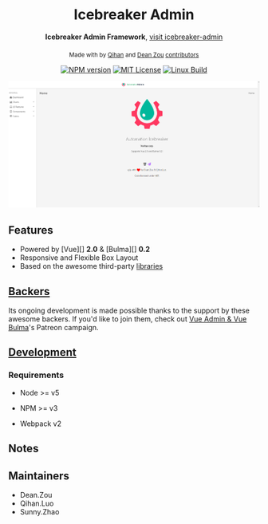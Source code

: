 <div align="center">

<h1>Icebreaker Admin</h1>

<p>
  <strong>Icebreaker Admin Framework</strong>,
  <a href="http://10.220.132.200/#/">visit icebreaker-admin</a>
</p>

<p>
  <sub>Made with by
    <a href="https://stash.veritas.com/users/qihan.luo/repos/async_jenkins_crawler/browse">Qihan</a> and
    <a href="https://stash.veritas.com/users/dean.zou/repos/erya/browse">Dean Zou</a>
    <a href="">contributors</a>
  </sub>
</p>

<p>
<a href="https://npmjs.org/package/vue-admin"><img src="https://img.shields.io/npm/v/vue-admin.svg" alt="NPM version"></a>
<a href="https://www.npmjs.com/package/vue-admin"><img src="https://img.shields.io/badge/license-MIT-green.svg" alt="MIT License"></a>
<a href="https://travis-ci.org/vue-bulma/vue-admin"><img src="https://img.shields.io/travis/vue-bulma/vue-admin.svg?label=linux" alt="Linux Build"></a>
</p>

</div>

![](screenshots/app.png)


## Features

* Powered by [Vue][] **2.0** & [Bulma][] **0.2**
* Responsive and Flexible Box Layout
* Based on the awesome third-party [libraries](doc/dependencies.md)


## [Backers](backers.md)

Its ongoing development is made possible thanks to the support by these awesome backers. If you'd like to join them, check out [Vue Admin & Vue Bulma](https://www.patreon.com/_fundon)'s Patreon campaign.


## [Development](doc/development.md)


### Requirements

  * Node >= v5

  * NPM >= v3

  * Webpack v2


## Notes



## Maintainers
* Dean.Zou
* Qihan.Luo
* Sunny.Zhao
